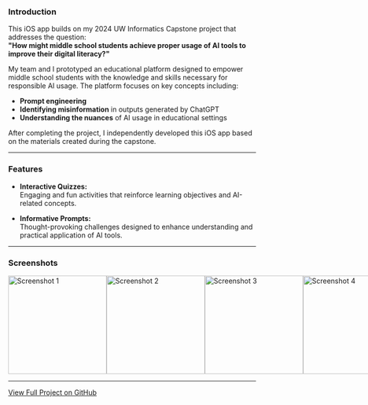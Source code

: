 ### **Introduction**

This iOS app builds on my 2024 UW Informatics Capstone project that addresses the question:  
**"How might middle school students achieve proper usage of AI tools to improve their digital literacy?"**

My team and I prototyped an educational platform designed to empower middle school students with the knowledge and skills necessary for responsible AI usage. The platform focuses on key concepts including:
- **Prompt engineering**
- **Identifying misinformation** in outputs generated by ChatGPT
- **Understanding the nuances** of AI usage in educational settings

After completing the project, I independently developed this iOS app based on the materials created during the capstone.

---

### **Features**

- **Interactive Quizzes:**  
  Engaging and fun activities that reinforce learning objectives and AI-related concepts.

- **Informative Prompts:**  
  Thought-provoking challenges designed to enhance understanding and practical application of AI tools.

---

### **Screenshots**

<div style="display: flex; justify-content: space-between;">
  <img src="https://github.com/user-attachments/assets/d1db29c4-c3c4-4ce8-bfc0-c01490d2fa04" width="200" alt="Screenshot 1">
  <img src="https://github.com/user-attachments/assets/8a459c1c-4e00-4590-a74e-cdd718849847" width="200" alt="Screenshot 2">
  <img src="https://github.com/user-attachments/assets/c503cc66-567b-4409-ac61-fbd3fd705b5f" width="200" alt="Screenshot 3">
  <img src="https://github.com/user-attachments/assets/fb22121b-b716-4f7b-8a9a-cf53cf798608" width="200" alt="Screenshot 4">
</div>

---

[View Full Project on GitHub](https://github.com/user-attachments/assets/f60c80c5-af49-4a83-bf8a-3c44632f0383)




